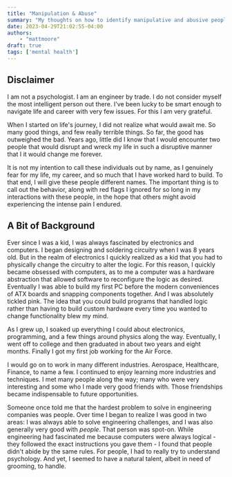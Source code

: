 ```yaml
---
title: "Manipulation & Abuse"
summary: "My thoughts on how to identify manipulative and abusive people and patterns."
date: 2023-04-29T21:02:55-04:00
authors:
    - "mattmoore"
draft: true
tags: ['mental health']
---
```


## Disclaimer

I am not a psychologist. I am an engineer by trade. I do not consider myself the most intelligent person out there. I've been lucky to be smart enough to navigate life and career with very few issues. For this I am very grateful.

When I started on life's journey, I did not realize what would await me. So many good things, and few really terrible things. So far, the good has outweighed the bad. Years ago, little did I know that I would encounter two people that would disrupt and wreck my life in such a disruptive manner that I it would change me forever.

It is not my intention to call these individuals out by name, as I genuinely fear for my life, my career, and so much that I have worked hard to build. To that end, I will give these people different names. The important thing is to call out the behavior, along with red flags I ignored for so long in my interactions with these people, in the hope that others might avoid experiencing the intense pain I endured.

## A Bit of Background

Ever since I was a kid, I was always fascinated by electronics and computers. I began designing and soldering circuitry when I was 8 years old.  But in the realm of electronics I quickly realized as a kid that you had to physically change the circuitry to alter the logic. For this reason, I quickly became obsessed with computers, as to me a computer was a hardware abstraction that allowed software to reconfigure the logic as desired. Eventually I was able to build my first PC before the modern conveniences of ATX boards and snapping components together. And I was absolutely tickled pink. The idea that you could build programs that handled logic rather than having to build custom hardware every time you wanted to change functionality blew my mind.

As I grew up, I soaked up everything I could about electronics, programming, and a few things around physics along the way. Eventually, I went off to college and then graduated in about two years and eight months. Finally I got my first job working for the Air Force.

I would go on to work in many different industries. Aerospace, Healthcare, Finance, to name a few. I continued to enjoy learning more industries and techniques. I met many people along the way; many who were very interesting and some who I made very good friends with. Those friendships became indispensable to future opportunities.

Someone once told me that the hardest problem to solve in engineering companies was people. Over time I began to realize I was good in two areas: I was always able to solve engineering challenges, and I was also generally very good with *people*. That person was spot-on. While engineering had fascinated me because computers were always logical - they followed the exact instructions you gave them - I found that people didn't abide by the same rules. For people, I had to really try to understand psychology. And yet, I seemed to have a natural talent, albeit in need of grooming, to handle.
